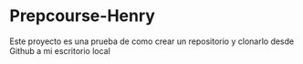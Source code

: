 # Prepcourse-Henry
Este proyecto es una prueba de como crear un repositorio y clonarlo desde Github a mi escritorio local
